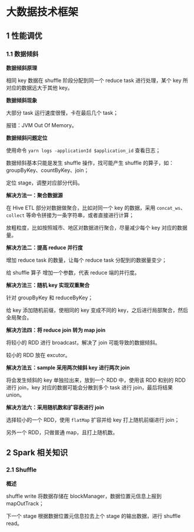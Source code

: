 # 大数据技术框架

## 1 性能调优

### 1.1 数据倾斜

 **数据倾斜原理**

相同 key 数据在 shuffle 阶段分配到同一个 reduce task 进行处理，某个 key 所对应的数据远大于其他 key。

**数据倾斜现象**

大部分 task 运行速度很慢，卡在最后几个 task；

报错：JVM Out Of Memory。

**数据倾斜问题定位**

使用命令 `yarn logs -applicationId $application_id` 查看日志；

数据倾斜基本只能是发生 shuffle 操作，找可能产生 shuffle 的算子，如： groupByKey、countByKey、join；

定位 stage，调整对应部分代码。

**解决方法一：聚合数据源**

在 Hive ETL 部分对数据做聚合，比如对同一个 key 的数据，采用 `concat_ws`、 `collect` 等命令拼接为一条字符串，或者直接进行计算；

放粗粒度，比如按照城市、地区对数据进行聚合，尽量减少每个 key 对应的数据量。

**解决方法二：提高 reduce 并行度**

增加 reduce task 的数量，让每个 reduce task 分配到的数据量变少；

给 shuffle 算子 增加一个参数，代表 reduce 端的并行度。

**解决方法三：随机 key 实现双重聚合**

针对 groupByKey 和 reduceByKey；

给 key 添加随机前缀，使相同的 key 变成不同的 key，之后进行局部聚合，然后全局聚合。

**解决方法四：将 reduce join 转为 map join**

将较小的 RDD 进行 broadcast，解决了 join 可能导致的数据倾斜。

较小的 RDD 放在 excutor。

**解决方法五：sample 采用两次倾斜 key 进行两次 join**

将会发生倾斜的 key 单独拉出来，放到一个 RDD 中，使用该 RDD 和别的 RDD 进行 join，key 对应的数据可能会分散到多个 task 进行 join，最后将结果 union。

**解决方法六：采用随机数和扩容表进行 join**

选择较小的一个 RDD，使用 `flatMap` 扩容并给 key 打上随机前缀进行 join；

另外一个 RDD，只做普通 map，且打上随机数。

## 2 Spark 相关知识

### 2.1 Shuffle

**概述**

shuffle write 将数据存储在 blockManager，数据位置元信息上报到 mapOutTrack；

下一个 stage 根据数据位置元信息拉去上个 stage 的输出数据，进行 shuffle read。




